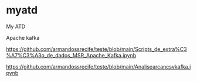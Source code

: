 # myatd
My ATD

Apache kafka

https://github.com/armandossrecife/teste/blob/main/Scripts_de_extra%C3%A7%C3%A3o_de_dados_MSR_Apache_Kafka.ipynb

https://github.com/armandossrecife/teste/blob/main/Analisearcancsvkafka.ipynb

